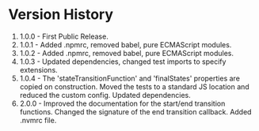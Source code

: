 # Version History

1. 1.0.0 - First Public Release.
2. 1.0.1 - Added .npmrc, removed babel, pure ECMAScript modules.
3. 1.0.2 - Added .npmrc, removed babel, pure ECMAScript modules.
4. 1.0.3 - Updated dependencies, changed test imports to specify extensions.
5. 1.0.4 - The 'stateTransitionFunction' and 'finalStates' properties are copied on construction. Moved
   the tests to a standard JS location and reduced the custom config. Updated dependencies.
6. 2.0.0 - Improved the documentation for the start/end transition functions. Changed the signature of the end
   transition callback. Added .nvmrc file.